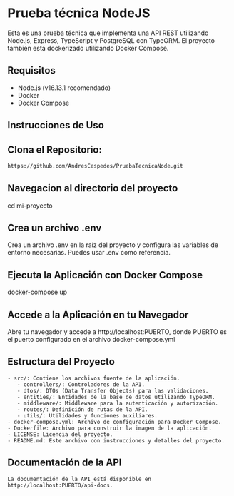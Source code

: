 # Prueba técnica NodeJS

Esta es una prueba técnica que implementa una API REST utilizando Node.js, Express, TypeScript y PostgreSQL con TypeORM. El proyecto también está dockerizado utilizando Docker Compose.

## Requisitos

- Node.js (v16.13.1 recomendado)
- Docker
- Docker Compose

## Instrucciones de Uso

## Clona el Repositorio:

   ```bash
   https://github.com/AndresCespedes/PruebaTecnicaNode.git

   ```

## Navegacion al directorio del proyecto

   cd mi-proyecto

## Crea un archivo .env

   Crea un archivo .env en la raíz del proyecto y configura las variables de entorno necesarias. Puedes usar .env como referencia.

## Ejecuta la Aplicación con Docker Compose

   docker-compose up

## Accede a la Aplicación en tu Navegador

   Abre tu navegador y accede a http://localhost:PUERTO, donde PUERTO es el puerto configurado en el archivo docker-compose.yml

## Estructura del Proyecto

    - src/: Contiene los archivos fuente de la aplicación.
       - controllers/: Controladores de la API.
       - dtos/: DTOs (Data Transfer Objects) para las validaciones.
       - entities/: Entidades de la base de datos utilizando TypeORM.
       - middleware/: Middleware para la autenticación y autorización.
       - routes/: Definición de rutas de la API.
       - utils/: Utilidades y funciones auxiliares.
    - docker-compose.yml: Archivo de configuración para Docker Compose.
    - Dockerfile: Archivo para construir la imagen de la aplicación.
    - LICENSE: Licencia del proyecto.
    - README.md: Este archivo con instrucciones y detalles del proyecto.

## Documentación de la API

    La documentación de la API está disponible en http://localhost:PUERTO/api-docs.
